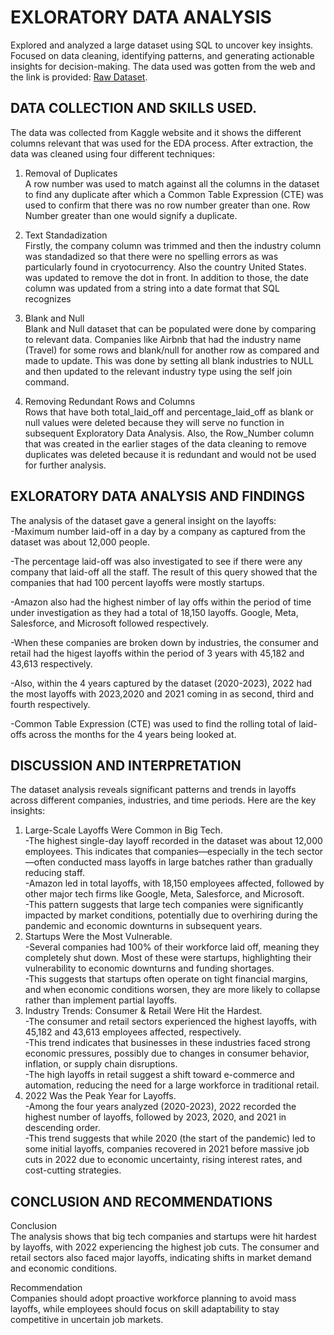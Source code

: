 # EXLORATORY DATA ANALYSIS
 Explored and analyzed a large dataset using SQL to uncover key insights. Focused on data cleaning, identifying patterns, and generating actionable insights for decision-making. The data used was gotten from the web and the link is provided: [Raw Dataset](https://www.kaggle.com/datasets/theakhilb/layoffs-data-2022).  
## DATA COLLECTION AND SKILLS USED.  
The data was collected from Kaggle website and it shows the different columns relevant that was used for the EDA process. After extraction, the data was cleaned using four different techniques:  
1. Removal of Duplicates  
A row number was used to match against all the columns in the dataset to find any duplicate after which a Common Table Expression (CTE) was used to confirm that there was no row number greater than one. Row Number greater than one would signify a duplicate.

2. Text Standadization  
Firstly, the company column was trimmed and then the industry column was standadized so that there were no spelling errors as was particularly found in cryotocurrency. Also the country United States. was updated to remove the dot in front. In addition to those, the date column was updated from a string into a date format that SQL recognizes

3. Blank and Null    
Blank and Null dataset that can be populated were done by comparing to relevant data. Companies like Airbnb that had the industry name (Travel) for some rows and blank/null for another row as compared and made to update. This was done by setting all blank industries to NULL and then updated to the relevant industry type using the self join command.

4. Removing Redundant Rows and Columns  
Rows that have both total_laid_off and percentage_laid_off as blank or null values were deleted because they will serve no function in subsequent Exploratory Data Analysis. Also, the Row_Number column that was created in the earlier stages of the data cleaning to remove duplicates was deleted because it is redundant and would not be used for further analysis.
## EXLORATORY DATA ANALYSIS AND FINDINGS  
The analysis of the dataset gave a general insight on the layoffs:  
-Maximum number laid-off in a day by a company as captured from the dataset was about 12,000 people.  

-The percentage laid-off was also investigated to see if there were any company that laid-off all the staff. The result of this query showed that the companies that had 100 percent layoffs were mostly startups.  

-Amazon also had the highest nimber of lay offs within the period of time under investigation as they had a total of 18,150 layoffs. Google, Meta, Salesforce, and Microsoft followed respectively.  

-When these companies are broken down by industries, the consumer and retail had the higest layoffs within the period of 3 years with 45,182 and 43,613 respectively.  

-Also, within the 4 years captured by the dataset (2020-2023), 2022 had the most layoffs with 2023,2020 and 2021 coming in as second, third and fourth respectively.  

-Common Table Expression (CTE) was used to find the rolling total of laid-offs across the months for the 4 years being looked at.  

## DISCUSSION AND INTERPRETATION  
The dataset analysis reveals significant patterns and trends in layoffs across different companies, industries, and time periods. Here are the key insights:

1. Large-Scale Layoffs Were Common in Big Tech.  
-The highest single-day layoff recorded in the dataset was about 12,000 employees. This indicates that companies—especially in the tech sector—often conducted mass layoffs in large batches rather than gradually reducing staff.  
-Amazon led in total layoffs, with 18,150 employees affected, followed by other major tech firms like Google, Meta, Salesforce, and Microsoft.  
-This pattern suggests that large tech companies were significantly impacted by market conditions, potentially due to overhiring during the pandemic and economic downturns in subsequent years.
2. Startups Were the Most Vulnerable.  
-Several companies had 100% of their workforce laid off, meaning they completely shut down. Most of these were startups, highlighting their vulnerability to economic downturns and funding shortages.  
-This suggests that startups often operate on tight financial margins, and when economic conditions worsen, they are more likely to collapse rather than implement partial layoffs.
3. Industry Trends: Consumer & Retail Were Hit the Hardest.  
-The consumer and retail sectors experienced the highest layoffs, with 45,182 and 43,613 employees affected, respectively.  
-This trend indicates that businesses in these industries faced strong economic pressures, possibly due to changes in consumer behavior, inflation, or supply chain disruptions.  
-The high layoffs in retail suggest a shift toward e-commerce and automation, reducing the need for a large workforce in traditional retail.  
4. 2022 Was the Peak Year for Layoffs.  
-Among the four years analyzed (2020-2023), 2022 recorded the highest number of layoffs, followed by 2023, 2020, and 2021 in descending order.  
-This trend suggests that while 2020 (the start of the pandemic) led to some initial layoffs, companies recovered in 2021 before massive job cuts in 2022 due to economic uncertainty, rising interest rates, and cost-cutting strategies.  

## CONCLUSION AND RECOMMENDATIONS  
Conclusion  
The analysis shows that big tech companies and startups were hit hardest by layoffs, with 2022 experiencing the highest job cuts. The consumer and retail sectors also faced major layoffs, indicating shifts in market demand and economic conditions.  

Recommendation  
Companies should adopt proactive workforce planning to avoid mass layoffs, while employees should focus on skill adaptability to stay competitive in uncertain job markets.




